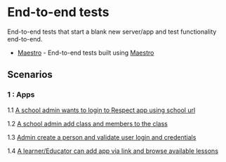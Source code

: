 # End-to-end tests

End-to-end tests that start a blank new server/app and test functionality end-to-end.

* [Maestro](/maestro) - End-to-end tests built using [Maestro](https://maestro.mobile.dev)

## Scenarios

### 1 : Apps

1.1 [A school admin wants to login to Respect app using school url](test-description/001_001_admin_login_with_school_url_test_description.md)


1.2 [A school admin add class and members to the class](test-description/001_002_admin_add_class_and_members_test_description.md)


1.3 [Admin create a person and validate user login and credentials](test-description/001_003_admin_create_a_person_and_validate_user_login_and_credentials_test_description.md)


1.4 [A learner/Educator can add app via link and browse available lessons](test-description/001_004_add_app_via_link_and_browse_lessons_test_description.md)

